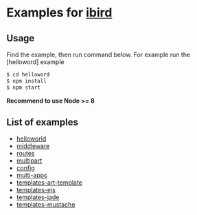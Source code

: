 # Examples for [ibird](https://github.com/yinfxs/ibird)

## Usage

Find the example, then run command below. For example run the [helloword] example

```bash
$ cd helloword
$ npm install
$ npm start
```

**Recommend to use Node >= 8**

## List of examples

- [helloworld](https://github.com/yinfxs/ibird/tree/1.0.0/examples/helloworld)
- [middleware](https://github.com/yinfxs/ibird/tree/1.0.0/examples/middleware)
- [routes](https://github.com/yinfxs/ibird/tree/1.0.0/examples/routes)
- [multipart](https://github.com/yinfxs/ibird/tree/1.0.0/examples/multipart)
- [config](https://github.com/yinfxs/ibird/tree/1.0.0/examples/config)
- [multi-apps](https://github.com/yinfxs/ibird/tree/1.0.0/examples/multi-apps)
- [templates-art-template](https://github.com/yinfxs/ibird/tree/1.0.0/examples/templates-art-template)
- [templates-ejs](https://github.com/yinfxs/ibird/tree/1.0.0/examples/templates-ejs)
- [templates-jade](https://github.com/yinfxs/ibird/tree/1.0.0/examples/templates-jade)
- [templates-mustache](https://github.com/yinfxs/ibird/tree/1.0.0/examples/templates-mustache)
